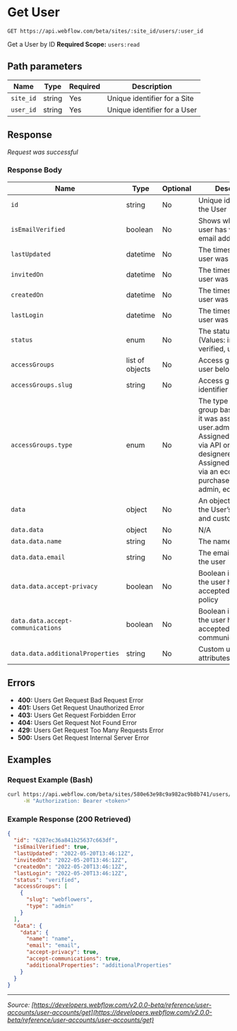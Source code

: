 # Get User

```
GET https://api.webflow.com/beta/sites/:site_id/users/:user_id
```

Get a User by ID
**Required Scope:** `users:read`


## Path parameters

| Name | Type | Required | Description |
|---|---|---|---|
| `site_id` | string | Yes | Unique identifier for a Site |
| `user_id` | string | Yes | Unique identifier for a User |




## Response

_Request was successful_

### Response Body

| Name | Type | Optional | Description |
|---|---|---|---|
| `id` | string | No | Unique identifier for the User |
| `isEmailVerified` | boolean | No | Shows whether the user has verified their email address |
| `lastUpdated` | datetime | No | The timestamp the user was updated |
| `invitedOn` | datetime | No | The timestamp the user was invited |
| `createdOn` | datetime | No | The timestamp the user was created |
| `lastLogin` | datetime | No | The timestamp the user was logged in |
| `status` | enum | No | The status of the user (Values: invited, verified, unverified) |
| `accessGroups` | list of objects | No | Access groups the user belongs to |
| `accessGroups.slug` | string | No | Access group identifier for APIs |
| `accessGroups.type` | enum | No | The type of access group based on how it was assigned to the user.admin- Assigned to the user via API or in the designerecommerce- Assigned to the user via an ecommerce purchase (Values: admin, ecommerce) |
| `data` | object | No | An object containing the User’s basic info and custom fields |
| `data.data` | object | No | N/A |
| `data.data.name` | string | No | The name of the user |
| `data.data.email` | string | No | The email address of the user |
| `data.data.accept-privacy` | boolean | No | Boolean indicating if the user has accepted the privacy policy |
| `data.data.accept-communications` | boolean | No | Boolean indicating if the user has accepted to receive communications |
| `data.data.additionalProperties` | string | No | Custom user attributes |




## Errors

* **400:** Users Get Request Bad Request Error
* **401:** Users Get Request Unauthorized Error
* **403:** Users Get Request Forbidden Error
* **404:** Users Get Request Not Found Error
* **429:** Users Get Request Too Many Requests Error
* **500:** Users Get Request Internal Server Error




## Examples

### Request Example (Bash)

```bash
curl https://api.webflow.com/beta/sites/580e63e98c9a982ac9b8b741/users/580e63e98c9a982ac9b8b741 \
     -H "Authorization: Bearer <token>"
```

### Example Response (200 Retrieved)

```json
{
  "id": "6287ec36a841b25637c663df",
  "isEmailVerified": true,
  "lastUpdated": "2022-05-20T13:46:12Z",
  "invitedOn": "2022-05-20T13:46:12Z",
  "createdOn": "2022-05-20T13:46:12Z",
  "lastLogin": "2022-05-20T13:46:12Z",
  "status": "verified",
  "accessGroups": [
    {
      "slug": "webflowers",
      "type": "admin"
    }
  ],
  "data": {
    "data": {
      "name": "name",
      "email": "email",
      "accept-privacy": true,
      "accept-communications": true,
      "additionalProperties": "additionalProperties"
    }
  }
}
```


---
*Source: [https://developers.webflow.com/v2.0.0-beta/reference/user-accounts/user-accounts/get](https://developers.webflow.com/v2.0.0-beta/reference/user-accounts/user-accounts/get)*